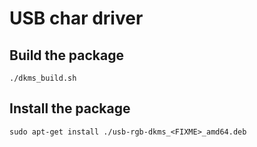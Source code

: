 # USB char driver

## Build the package

```
./dkms_build.sh
```

## Install the package

```
sudo apt-get install ./usb-rgb-dkms_<FIXME>_amd64.deb
```